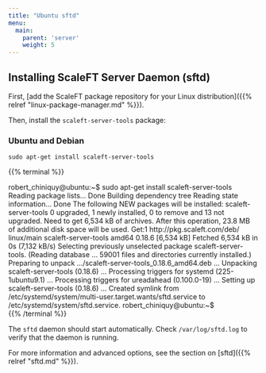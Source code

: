 ```yaml
---
title: "Ubuntu sftd"
menu:
  main:
    parent: 'server'
    weight: 5
---
```


## Installing ScaleFT Server Daemon (sftd)

First, [add the ScaleFT package repository for your Linux distribution]({{% relref "linux-package-manager.md" %}}).

Then, install the `scaleft-server-tools` package:

### Ubuntu and Debian

```
sudo apt-get install scaleft-server-tools
```

{{% terminal %}}
<div>robert_chiniquy@ubuntu:~$ sudo apt-get install scaleft-server-tools
Reading package lists... Done
Building dependency tree
Reading state information... Done
The following NEW packages will be installed:
  scaleft-server-tools
0 upgraded, 1 newly installed, 0 to remove and 13 not upgraded.
Need to get 6,534 kB of archives.
After this operation, 23.8 MB of additional disk space will be used.
Get:1 http://pkg.scaleft.com/deb/ linux/main scaleft-server-tools amd64 0.18.6 [6,534 kB]
Fetched 6,534 kB in 0s (7,132 kB/s)
Selecting previously unselected package scaleft-server-tools.
(Reading database ... 59001 files and directories currently installed.)
Preparing to unpack .../scaleft-server-tools_0.18.6_amd64.deb ...
Unpacking scaleft-server-tools (0.18.6) ...
Processing triggers for systemd (225-1ubuntu9.1) ...
Processing triggers for ureadahead (0.100.0-19) ...
Setting up scaleft-server-tools (0.18.6) ...
Created symlink from /etc/systemd/system/multi-user.target.wants/sftd.service to /etc/systemd/system/sftd.service.
robert_chiniquy@ubuntu:~$</div>{{% /terminal %}}

The `sftd` daemon should start automatically. Check `/var/log/sftd.log` to verify that the daemon is running.


For more information and advanced options, see the section on [sftd]({{% relref "sftd.md" %}}).
